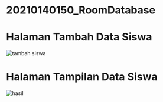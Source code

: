  # 20210140150_RoomDatabase

# Halaman Tambah Data Siswa
![tambah siswa](https://github.com/Aldayanday1/20210140150_RoomDatabase/assets/91641328/d6c65fd2-e304-4688-9dab-81982f4aea49)

# Halaman Tampilan Data Siswa
![hasil](https://github.com/Aldayanday1/20210140150_RoomDatabase/assets/91641328/b20432f2-6e4e-4095-bdf6-486a12e8794b)
